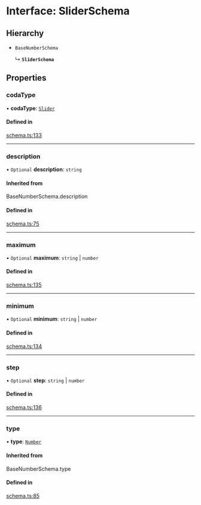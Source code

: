 # Interface: SliderSchema

## Hierarchy

- `BaseNumberSchema`

  ↳ **`SliderSchema`**

## Properties

### codaType

• **codaType**: [`Slider`](../enums/ValueHintType.md#slider)

#### Defined in

[schema.ts:133](https://github.com/coda/packs-sdk/blob/main/schema.ts#L133)

___

### description

• `Optional` **description**: `string`

#### Inherited from

BaseNumberSchema.description

#### Defined in

[schema.ts:75](https://github.com/coda/packs-sdk/blob/main/schema.ts#L75)

___

### maximum

• `Optional` **maximum**: `string` \| `number`

#### Defined in

[schema.ts:135](https://github.com/coda/packs-sdk/blob/main/schema.ts#L135)

___

### minimum

• `Optional` **minimum**: `string` \| `number`

#### Defined in

[schema.ts:134](https://github.com/coda/packs-sdk/blob/main/schema.ts#L134)

___

### step

• `Optional` **step**: `string` \| `number`

#### Defined in

[schema.ts:136](https://github.com/coda/packs-sdk/blob/main/schema.ts#L136)

___

### type

• **type**: [`Number`](../enums/ValueType.md#number)

#### Inherited from

BaseNumberSchema.type

#### Defined in

[schema.ts:85](https://github.com/coda/packs-sdk/blob/main/schema.ts#L85)
